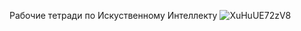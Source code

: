 Рабочие  тетради по Искуственному Интеллекту
![XuHuUE72zV8](https://github.com/Sinsjar/-/assets/125882945/3eadbb7f-8c60-4067-bea3-7d8487992cb1)
